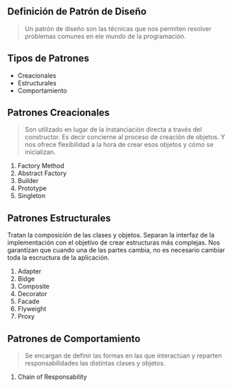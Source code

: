 ## Definición de Patrón de Diseño
> Un patrón de diseño son las técnicas que nos permiten resolver problemas comunes en ele mundo de la programación.

## Tipos de Patrones

 - Creacionales
 - Estructurales
 - Comportamiento
 
## Patrones Creacionales
 >Son utilizado en lugar de la instanciación directa a través del constructor. Es decir concierne al proceso de creación de objetos. Y nos ofrece flexibilidad a la hora de crear esos objetos y cómo se inicializan.

 1.  Factory Method
 2. Abstract Factory
 3.  Builder
 4. Prototype
 5. Singleton

## Patrones Estructurales
Tratan la composición de las clases y objetos. Separan la interfaz de la implementación con el objetivo de crear estructuras más complejas. Nos garantizan que cuando una de las partes cambia, no es necesario cambiar toda la escructura de la aplicación.

 1. Adapter
 2. Bidge
 3. Composite
 4. Decorator
 5. Facade
 6. Flyweight
 7. Proxy

 ## Patrones de Comportamiento
 >Se encargan de definir las formas en las que interactúan y reparten responsabilidades las distintas clases y objetos.
 
 1. Chain of Responsability
